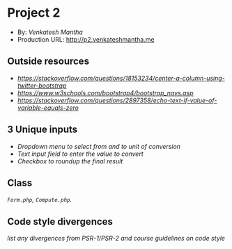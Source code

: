 # Project 2
+ By: *Venkatesh Mantha*
+ Production URL: <http://p2.venkateshmantha.me>

## Outside resources
+ *https://stackoverflow.com/questions/18153234/center-a-column-using-twitter-bootstrap*
+ *https://www.w3schools.com/bootstrap4/bootstrap_navs.asp*
+ *https://stackoverflow.com/questions/2897358/echo-text-if-value-of-variable-equals-zero*

## 3 Unique inputs
+ *Dropdown menu to select from and to unit of conversion*
+ *Text input field to enter the value to convert*
+ *Checkbox to roundup the final result*

## Class
*`Form.php`, `Compute.php`.*

## Code style divergences
*list any divergences from PSR-1/PSR-2 and course guidelines on code style*
